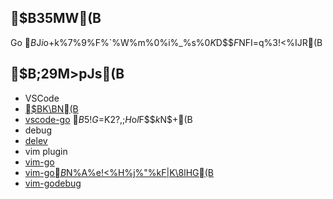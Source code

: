 ## $B35MW(B
Go $B$J$i$o$+$k%7%9%F%`%W%m%0%i%_%s%0$K$D$$$F$NFI=q%3!<%IJR(B

## $B;29M>pJs(B
- VSCode
 - [$BK\BN(B](https://code.visualstudio.com/)
 - [vscode-go](https://github.com/Microsoft/vscode-go) $B5!G=$K2?$,;H$o$l$F$$$k$N$+(B
- debug
 - [delev](https://github.com/derekparker/delve)
- vim plugin
 - [vim-go](https://github.com/fatih/vim-go)
  - [vim-go$B$N%A%e!<%H%j%"%kF|K\8lHG(B](https://github.com/hnakamur/vim-go-tutorial-ja)
 - [vim-godebug](https://github.com/jodosha/vim-godebug)
